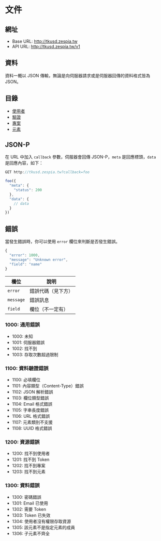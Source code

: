 # 文件

## 網址

- Base URL: <http://tkusd.zespia.tw>
- API URL: <http://tkusd.zespia.tw/v1>

## 資料

資料一概以 JSON 傳輸，無論是向伺服器請求或是伺服器回傳的資料格式皆為 JSON。

## 目錄

- [使用者](v1/users.md)
- [驗證](v1/tokens.md)
- [專案](v1/projects.md)
- [元素](v1/elements.md)

## JSON-P

在 URL 中加入 `callback` 參數，伺服器會回傳 JSON-P，`meta` 是回應標頭，`data` 是回應內容，如下：

``` js
GET http://tkusd.zespia.tw?callback=foo

foo({
  "meta": {
    "status": 200
  },
  "data": {
    // data
  }
})
```

## 錯誤

當發生錯誤時，你可以使用 `error` 欄位來判斷是否發生錯誤。

``` js
{
  "error": 1000,
  "message": "Unknown error",
  "field": "name"
}
```

欄位 | 說明
--- | ---
`error` | 錯誤代碼（見下方）
`message` | 錯誤訊息
`field` | 欄位（不一定有）

### 1000: 通用錯誤

- 1000: 未知
- 1001: 伺服器錯誤
- 1002: 找不到
- 1003: 存取次數超過限制

### 1100: 資料驗證錯誤

- 1100: 必填欄位
- 1101: 內容類型（Content-Type）錯誤
- 1102: JSON 解析錯誤
- 1103: 欄位類型錯誤
- 1104: Email 格式錯誤
- 1105: 字串長度錯誤
- 1106: URL 格式錯誤
- 1107: 元素類別不支援
- 1108: UUID 格式錯誤

### 1200: 資源錯誤

- 1200: 找不到使用者
- 1201: 找不到 Token
- 1202: 找不到專案
- 1203: 找不到元素

### 1300: 資料錯誤

- 1300: 密碼錯誤
- 1301: Email 已使用
- 1302: 需要 Token
- 1303: Token 已失效
- 1304: 使用者沒有權限存取資源
- 1305: 該元素不是指定元素的成員
- 1306: 子元素不齊全